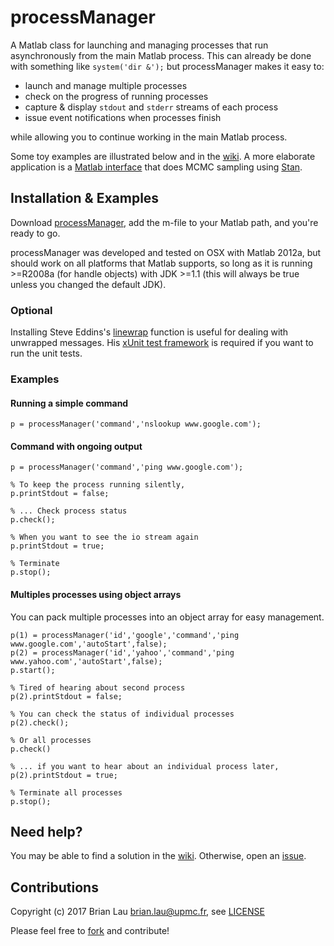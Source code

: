 # processManager

A Matlab class for launching and managing processes that run asynchronously from the main Matlab process. This can already be done with something like `system('dir &');` but processManager makes it easy to:

* launch and manage multiple processes
* check on the progress of running processes
* capture & display `stdout` and `stderr` streams of each process
* issue event notifications when processes finish

while allowing you to continue working in the main Matlab process.

Some toy examples are illustrated below and in the [wiki](https://github.com/brian-lau/MatlabProcessManager/wiki). A more elaborate application is a [Matlab interface](https://github.com/brian-lau/MatlabStan) that does MCMC sampling using [Stan](http://mc-stan.org/).

## Installation & Examples
Download [processManager](https://github.com/brian-lau/MatlabProcessManager/archive/master.zip), add the m-file to your Matlab path, and you're ready to go.

processManager was developed and tested on OSX with Matlab 2012a, but should work on all platforms that Matlab supports, so long as it is running >=R2008a (for handle objects) with JDK >=1.1 (this will always be true unless you changed the default JDK).

### Optional
Installing Steve Eddins's [linewrap](http://www.mathworks.com/matlabcentral/fileexchange/9909-line-wrap-a-string) function is useful for dealing with unwrapped messages. His [xUnit test framework](http://www.mathworks.com/matlabcentral/fileexchange/22846-matlab-xunit-test-framework) is required if you want to run the unit tests.

### Examples

#### Running a simple command
```
p = processManager('command','nslookup www.google.com');
```

#### Command with ongoing output
```
p = processManager('command','ping www.google.com');

% To keep the process running silently,
p.printStdout = false;

% ... Check process status
p.check();

% When you want to see the io stream again
p.printStdout = true;

% Terminate
p.stop();
```

#### Multiples processes using object arrays
You can pack multiple processes into an object array for easy management.
```
p(1) = processManager('id','google','command','ping www.google.com','autoStart',false);
p(2) = processManager('id','yahoo','command','ping www.yahoo.com','autoStart',false);
p.start();

% Tired of hearing about second process
p(2).printStdout = false;

% You can check the status of individual processes
p(2).check();

% Or all processes
p.check()

% ... if you want to hear about an individual process later,
p(2).printStdout = true;

% Terminate all processes
p.stop();
```

## Need help?
You may be able to find a solution in the [wiki](https://github.com/brian-lau/MatlabProcessManager/wiki/Potential-gotchas). Otherwise, open an [issue](https://github.com/brian-lau/MatlabProcessManager/issues).

Contributions
--------------------------------
Copyright (c) 2017 Brian Lau [brian.lau@upmc.fr](mailto:brian.lau@upmc.fr), see [LICENSE](https://github.com/brian-lau/MatlabProcessManager/blob/master/LICENSE.txt)

Please feel free to [fork](https://github.com/brian-lau/MatlabProcessManager/fork) and contribute!

